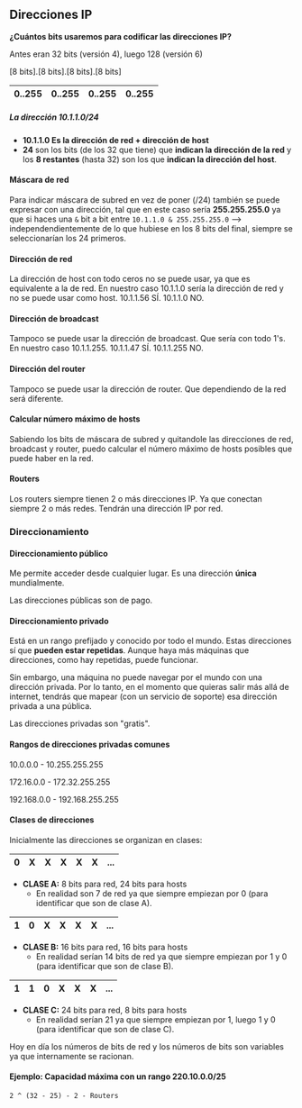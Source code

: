 ## Direcciones IP

**¿Cuántos bits usaremos para codificar las direcciones IP?**

Antes eran 32 bits (versión 4), luego 128 (versión 6)

[8 bits].[8 bits].[8 bits].[8 bits]

|0..255|0..255|0..255|0..255|
|-|-|-|-|

##### La dirección 10.1.1.0/24
- **10.1.1.0 Es la dirección de red + dirección de host**
- **24** son los bits (de los 32 que tiene) que **indican la dirección de la red** y los **8 restantes** (hasta 32) son los que **indican la dirección del host**.

#### Máscara de red

Para indicar máscara de subred en vez de poner (/24) también se puede expresar con una dirección, tal que en este caso sería **255.255.255.0** ya que si haces una `&` bit a bit entre `10.1.1.0 & 255.255.255.0` --> independendientemente de lo que hubiese en los 8 bits del final, siempre se seleccionarían los 24 primeros.

#### Dirección de red

La dirección de host con todo ceros no se puede usar, ya que es equivalente a la de red. En nuestro caso 10.1.1.0 sería la dirección de red y no se puede usar como host. 10.1.1.56 SÍ. 10.1.1.0 NO.

#### Dirección de broadcast

Tampoco se puede usar la dirección de broadcast. Que sería con todo 1's. En nuestro caso 10.1.1.255. 10.1.1.47 SÍ. 10.1.1.255 NO.


#### Dirección del router

Tampoco se puede usar la dirección de router. Que dependiendo de la red será diferente.

#### Calcular número máximo de hosts

Sabiendo los bits de máscara de subred y quitandole las direcciones de red, broadcast y router, puedo calcular el número máximo de hosts posibles que puede haber en la red.

#### Routers

Los routers siempre tienen 2 o más direcciones IP. Ya que conectan siempre 2 o más redes. Tendrán una dirección IP por red.

### Direccionamiento

#### Direccionamiento público

Me permite acceder desde cualquier lugar. Es una dirección **única** mundialmente.

Las direcciones públicas son de pago.

#### Direccionamiento privado

Está en un rango prefijado y conocido por todo el mundo. Estas direcciones sí que **pueden estar repetidas**. Aunque haya más máquinas que direcciones, como hay repetidas, puede funcionar.

Sin embargo, una máquina no puede navegar por el mundo con una dirección privada. Por lo tanto, en el momento que quieras salir más allá de internet, tendrás que mapear (con un servicio de soporte) esa dirección privada a una pública.

Las direcciones privadas son "gratis".

#### Rangos de direcciones privadas comunes

10.0.0.0 - 10.255.255.255

172.16.0.0 - 172.32.255.255

192.168.0.0 - 192.168.255.255

#### Clases de direcciones

Inicialmente las direcciones se organizan en clases:

|0|X|X|X|X|X|...|
|-|-|-|-|-|-|---|

- **CLASE A:** 8 bits para red, 24 bits para hosts
	- En realidad son 7 de red ya que siempre empiezan por 0 (para identificar que son de clase A).

|1|0|X|X|X|X|...|
|-|-|-|-|-|-|---|

- **CLASE B:** 16 bits para red, 16 bits para hosts
	- En realidad serían 14 bits de red ya que siempre empiezan por 1 y 0 (para identificar que son de clase B).

|1|1|0|X|X|X|...|
|-|-|-|-|-|-|---|
- **CLASE C:** 24 bits para red, 8 bits para hosts
	- En realidad serían 21 ya que siempre empiezan por 1, luego 1 y 0 (para identificar que son de clase C).

Hoy en día los números de bits de red y los números de bits son variables ya que internamente se racionan.

#### Ejemplo: Capacidad máxima con un rango 220.10.0.0/25

```
2 ^ (32 - 25) - 2 - Routers
```
